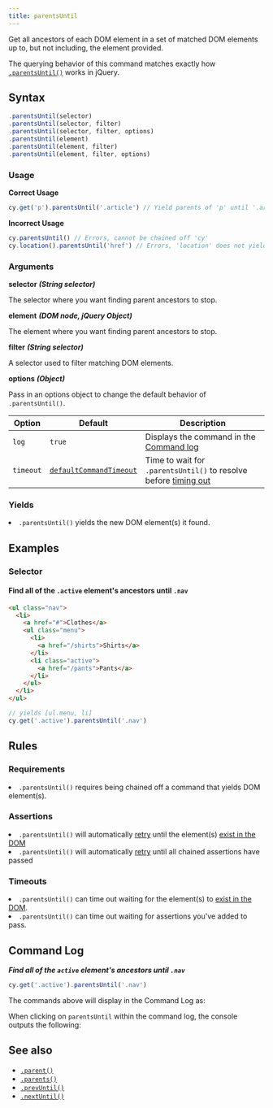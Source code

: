 ```yaml
---
title: parentsUntil
---
```


Get all ancestors of each DOM element in a set of matched DOM elements up to,
but not including, the element provided.

<Alert type="info">

The querying behavior of this command matches exactly how
[`.parentsUntil()`](http://api.jquery.com/parentsUntil) works in jQuery.

</Alert>

## Syntax

```javascript
.parentsUntil(selector)
.parentsUntil(selector, filter)
.parentsUntil(selector, filter, options)
.parentsUntil(element)
.parentsUntil(element, filter)
.parentsUntil(element, filter, options)
```

### Usage

**<Icon name="check-circle" color="green"/> Correct Usage**

```javascript
cy.get('p').parentsUntil('.article') // Yield parents of 'p' until '.article'
```

**<Icon name="exclamation-triangle" color="red"/> Incorrect Usage**

```javascript
cy.parentsUntil() // Errors, cannot be chained off 'cy'
cy.location().parentsUntil('href') // Errors, 'location' does not yield DOM element
```

### Arguments

**<Icon name="angle-right"/> selector** **_(String selector)_**

The selector where you want finding parent ancestors to stop.

**<Icon name="angle-right"/> element** **_(DOM node, jQuery Object)_**

The element where you want finding parent ancestors to stop.

**<Icon name="angle-right"/> filter** **_(String selector)_**

A selector used to filter matching DOM elements.

**<Icon name="angle-right"/> options** **_(Object)_**

Pass in an options object to change the default behavior of `.parentsUntil()`.

| Option    | Default                                                              | Description                                                                              |
| --------- | -------------------------------------------------------------------- | ---------------------------------------------------------------------------------------- |
| `log`     | `true`                                                               | Displays the command in the [Command log](/guides/core-concepts/test-runner#Command-Log) |
| `timeout` | [`defaultCommandTimeout`](/guides/references/configuration#Timeouts) | Time to wait for `.parentsUntil()` to resolve before [timing out](#Timeouts)             |

### Yields [<Icon name="question-circle"/>](/guides/core-concepts/introduction-to-cypress#Subject-Management)

<List><li>`.parentsUntil()` yields the new DOM element(s) it found.</li></List>

## Examples

### Selector

#### Find all of the `.active` element's ancestors until `.nav`

```html
<ul class="nav">
  <li>
    <a href="#">Clothes</a>
    <ul class="menu">
      <li>
        <a href="/shirts">Shirts</a>
      </li>
      <li class="active">
        <a href="/pants">Pants</a>
      </li>
    </ul>
  </li>
</ul>
```

```javascript
// yields [ul.menu, li]
cy.get('.active').parentsUntil('.nav')
```

## Rules

### Requirements [<Icon name="question-circle"/>](/guides/core-concepts/introduction-to-cypress#Chains-of-Commands)

<List><li>`.parentsUntil()` requires being chained off a command that yields DOM
element(s).</li></List>

### Assertions [<Icon name="question-circle"/>](/guides/core-concepts/introduction-to-cypress#Assertions)

<List><li>`.parentsUntil()` will automatically
[retry](/guides/core-concepts/retry-ability) until the element(s)
[exist in the DOM](/guides/core-concepts/introduction-to-cypress#Default-Assertions)</li><li>`.parentsUntil()`
will automatically [retry](/guides/core-concepts/retry-ability) until all
chained assertions have passed</li></List>

### Timeouts [<Icon name="question-circle"/>](/guides/core-concepts/introduction-to-cypress#Timeouts)

<List><li>`.parentsUntil()` can time out waiting for the element(s) to
[exist in the DOM](/guides/core-concepts/introduction-to-cypress#Default-Assertions).</li><li>`.parentsUntil()`
can time out waiting for assertions you've added to pass.</li></List>

## Command Log

**_Find all of the `active` element's ancestors until `.nav`_**

```javascript
cy.get('.active').parentsUntil('.nav')
```

The commands above will display in the Command Log as:

<DocsImage src="/img/api/parentsuntil/get-all-parents-until-nav-selector.png" alt="Command Log parentsUntil" />

When clicking on `parentsUntil` within the command log, the console outputs the
following:

<DocsImage src="/img/api/parentsuntil/show-parents-until-nav-in-console.png" alt="Console Log parentsUntil" />

## See also

- [`.parent()`](/api/commands/parent)
- [`.parents()`](/api/commands/parents)
- [`.prevUntil()`](/api/commands/prevuntil)
- [`.nextUntil()`](/api/commands/nextuntil)
